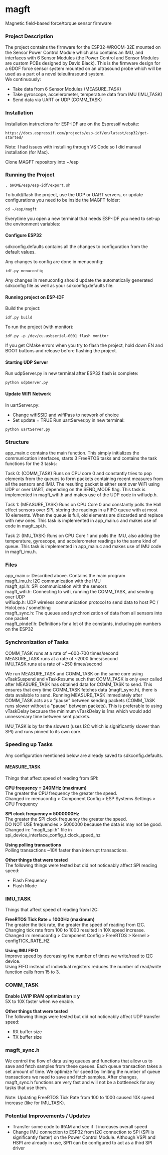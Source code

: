 # magft
Magnetic field-based force/torque sensor firmware

### Project Description
The project contains the firmware for the ESP32-WROOM-32E mounted on the Sensor Power Control Module which also contains an IMU, and interfaces with 6 Sensor Modules (the Power Control and Sensor Modules are custom PCBs designed by David Black). This is the firmware design for a 6DOF force sensor system mounted on an ultrasound probe which will be used as a part of a novel teleultrasound system.\
We continuously:
- Take data from 6 Sensor Modules (MEASURE_TASK)
- Take gyroscope, accelerometer, temperature data from IMU (IMU_TASK)
- Send data via UART or UDP (COMM_TASK)


### Installation
Installation instructions for ESP-IDF are on the Espressif website: 
```
https://docs.espressif.com/projects/esp-idf/en/latest/esp32/get-started/
```
Note: I had issues with installing through VS Code so I did manual installation (for Mac).

Clone MAGFT repository into ~/esp

### Running the Project
```
. $HOME/esp/esp-idf/export.sh
```
To build/flash the project, use the UDP or UART servers, or update configurations you need to be inside the MAGFT folder:
```
cd ~/esp/magft
```
Everytime you open a new terminal that needs ESP-IDF you need to set-up the environment variables:

#### Configure ESP32
sdkconfig.defaults contains all the changes to configuration from the default values.

Any changes to config are done in menuconfig:
```
idf.py menuconfig
```
Any changes in menuconfig should update the automatically generated sdkconfig file as well as your sdkconfig.defaults file.

#### Running project on ESP-IDF
Build the project:
```
idf.py build
```
To run the project (with monitor):
```
idf.py -p /dev/cu.usbserial-0001 flash monitor
```
If you get CMake errors when you try to flash the project, hold down EN and BOOT buttons and release before flashing the project.

#### Starting UDP Server
Run udpServer.py in new terminal after ESP32 flash is complete:
```
python udpServer.py
```

#### Update WIFI Network
In uartServer.py:
- Change wifiSSID and wifiPass to network of choice
- Set update = TRUE
Run uartServer.py in new terminal:
```
python uartServer.py
```

### Structure
app_main.c contains the main function. This simply initializes the communication interfaces, starts 3 FreeRTOS tasks and contains the task functions for the 3 tasks:

Task 0: (COMM_TASK) Runs on CPU core 0 and constantly tries to pop elements from the queues to form packets containing recent measures from all the sensors and IMU. The resulting packet is either sent over WiFi using UDP or over UART, depending on the SEND_MODE flag. This task is implemented in magft_wifi.h and makes use of the UDP code in wifiudp.h.

Task 1: (MEASURE_TASK) Runs on CPU Core 0 and constantly polls the Hall effect sensors over SPI, storing the readings in a FIFO queue with at most 10 elements. When the queue is full, old elements are discarded and replace with new ones. This task is implemented in app_main.c and makes use of code in magft_spi.h.

Task 2: (IMU_TASK) Runs on CPU Core 1 and polls the IMU, also adding the temperature, gyroscope, and accelerometer readings to the same kind of queue. This task is implemented in app_main.c and makes use of IMU code in magft_imu.h.

### Files
app_main.c: Described above. Contains the main program  
magft_imu.h: I2C communication with the IMU  
magft_spi.h: SPI communication with the sensors  
magft_wifi.h: Connecting to wifi, running the COMM_TASK, and sending over UDP  
wifiudp.h: UDP wireless communication protocol to send data to host PC / HoloLens / something  
magft_sync.h: The queues and synchronization of data from all sensors into one packet  
magft_pindef.h: Definitions for a lot of the constants, including pin numbers on the ESP32

### Synchronization of Tasks
COMM_TASK runs at a rate of ~600-700 times/second\
MEASURE_TASK runs at a rate of ~2000 times/second\
IMU_TASK runs at a rate of ~250 times/second

We run MEASURE_TASK and COMM_TASK on the same core using vTaskSuspend and vTaskResume such that COMM_TASK is only ever called after MEASURE_TASK has obtained data for COMM_TASK to send. This ensures that evry time COMM_TASK fetches data (magft_sync.h), there is data available to send. Running MEASURE_TASK immediately after COMM_TASK acts as a "pause" between sending packets (COMM_TASK runs slower without a "pause" between packets). This is preferable to using vTaskDelay because the minimum vTaskDelay is 1ms which would add unnessecary time between sent packets. 

IMU_TASK is by far the slowest (uses I2C which is significantly slower than SPI) and runs pinned to its own core. 


### Speeding up Tasks
Any configuration mentioned below are already saved to sdkconfig.defaults.

#### MEASURE_TASK
Things that affect speed of reading from SPI:

**CPU frequency = 240MHz (maximum)**\
The greater the CPU frequency the greater the speed.\
Changed in: menuconfig > Component Config > ESP Systems Settings > CPU Frequency

**SPI clock frequency = 5000000Hz**\
The greater the SPI clock frequency the greater the speed.\
DO NOT USE frequencies > 5000000 because the data is may not be good.\
Changed in: "magft_spi.h" file in spi_device_interface_config_t.clock_speed_hz

**Using polling transactions** \
Polling transactions ~10X faster than interrupt transactions.

**Other things that were tested**\
The following things were tested but did not noticeably affect SPI reading speed:
- Flash Frequency
- Flash Mode

### IMU_TASK
Things that affect speed of reading from I2C:

**FreeRTOS Tick Rate = 1000Hz (maximum)**\
The greater the tick rate, the greater the speed of reading from I2C.\
Changing tick rate from 100 to 1000 resulted in 10X speed increase.\
Changed in: menuconfig > Component Config > FreeRTOS > Kernel > configTICK_RATE_HZ

**Using IMU FIFO**\
Improve speed by decreasing the number of times we write/read to I2C device.\
Using FIFO instead of individual registers reduces the number of read/write function calls from 15 to 3.

### COMM_TASK
**Enable LWIP IRAM optimization = y**\
5X to 10X faster when we enable.

**Other things that were tested**\
The following things were tested but did not noticeably affect UDP transfer speed:
- RX buffer size
- TX buffer size

### magft_sync.h
We control the flow of data using queues and functions that allow us to save and fetch samples from these queues. Each queue transaction takes a set amount of time. We optimize for speed by limiting the number of queue transactions we need to save and fetch samples. 
After changes, magft_sync.h functions are very fast and will not be a bottleneck for any tasks that use them.

Note: Updating FreeRTOS Tick Rate from 100 to 1000 caused 10X speed increase (like for IMU_TASK).

### Potential Improvements / Updates
- Transfer some code to IRAM and see if it increases overall speed
- Change IMU connection to ESP32 from I2C connection to SPI (SPI is significantly faster) on the Power Control Module. Although VSPI and HSPI are already in use, SPI1 can be configured to act as a third SPI driver 